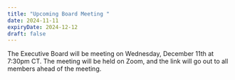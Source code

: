 ```yaml
---
title: "Upcoming Board Meeting "
date: 2024-11-11
expiryDate: 2024-12-12
draft: false
---
```


The Executive Board will be meeting on Wednesday, December 11th at 7:30pm CT. The meeting will be held on Zoom, and the link will go out to all members ahead of the meeting.

